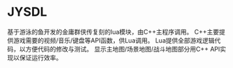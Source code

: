 # JYSDL

基于游泳的鱼开发的金庸群侠传复刻的lua模块，由C++主程序调用。
C++主要提供游戏需要的视频/音乐/键盘等API函数，供Lua调用。
Lua提供全部游戏逻辑代码，以方便代码的修改与测试。
显示主地图/场景地图/战斗地图部分用C++ API实现以保证运行效率。
